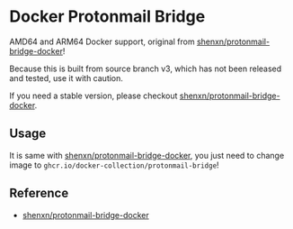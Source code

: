 # Docker Protonmail Bridge

AMD64 and ARM64 Docker support, original from [shenxn/protonmail-bridge-docker][SourceRepo]!

Because this is built from source branch v3, which has not been released and tested, use it with caution.

If you need a stable version, please checkout [shenxn/protonmail-bridge-docker][SourceRepo].

## Usage

It is same with [shenxn/protonmail-bridge-docker][SourceRepo], you just need to change image to ``ghcr.io/docker-collection/protonmail-bridge``!

## Reference

- [shenxn/protonmail-bridge-docker][SourceRepo]

[SourceRepo]: https://github.com/shenxn/protonmail-bridge-docker
